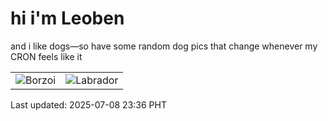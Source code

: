# hi i'm Leoben

and i like dogs—so have some random dog pics that change whenever my CRON feels like it

|  |  |
|--------|----------|
| ![Borzoi](https://random-dog-vercel.vercel.app/api/random-borzoi?v=1751988972) | ![Labrador](https://random-dog-vercel.vercel.app/api/random-labrador?v=1751988972) |

Last updated: 2025-07-08 23:36 PHT
